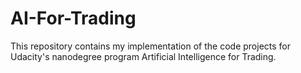 # AI-For-Trading
This repository contains my implementation of the code projects for Udacity's nanodegree program Artificial Intelligence for Trading.
